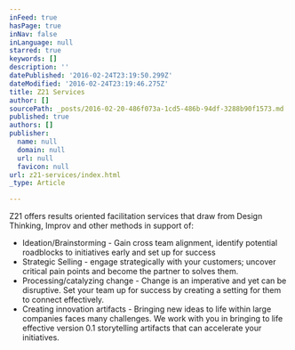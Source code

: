 ```yaml
---
inFeed: true
hasPage: true
inNav: false
inLanguage: null
starred: true
keywords: []
description: ''
datePublished: '2016-02-24T23:19:50.299Z'
dateModified: '2016-02-24T23:19:46.275Z'
title: Z21 Services
author: []
sourcePath: _posts/2016-02-20-486f073a-1cd5-486b-94df-3288b90f1573.md
published: true
authors: []
publisher:
  name: null
  domain: null
  url: null
  favicon: null
url: z21-services/index.html
_type: Article

---
```

Z21 offers results oriented facilitation services that draw from Design Thinking, Improv and other methods in support of:  

* Ideation/Brainstorming - Gain cross team alignment, identify potential roadblocks to initiatives early and set up for success
* Strategic Selling - engage strategically with your customers; uncover critical pain points and become the partner to solves them.  
* Processing/catalyzing change - Change is an imperative and yet can be disruptive.  Set your team up for success by creating a setting for them to connect effectively.  
* Creating innovation artifacts - Bringing new ideas to life within large companies faces many challenges.  We work with you in bringing to life effective version 0.1 storytelling artifacts that can accelerate your initiatives.